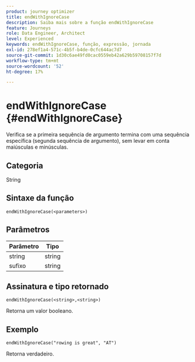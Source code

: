 ```yaml
---
product: journey optimizer
title: endWithIgnoreCase
description: Saiba mais sobre a função endWithIgnoreCase
feature: Journeys
role: Data Engineer, Architect
level: Experienced
keywords: endWithIgnoreCase, função, expressão, jornada
exl-id: 278ef1a4-571c-4b5f-b4de-0cfc644ac7d7
source-git-commit: 1d30c6ae49fd0cac0559eb42a629b59708157f7d
workflow-type: tm+mt
source-wordcount: '52'
ht-degree: 17%

---
```


# endWithIgnoreCase {#endWithIgnoreCase}

Verifica se a primeira sequência de argumento termina com uma sequência específica (segunda sequência de argumento), sem levar em conta maiúsculas e minúsculas.

## Categoria

String

## Sintaxe da função

`endWithIgnoreCase(<parameters>)`

## Parâmetros

| Parâmetro | Tipo |
|-----------|------------------|
| string | string |
| sufixo | string |

## Assinatura e tipo retornado

`endWithIgnoreCase(<string>,<string>)`

Retorna um valor booleano.

## Exemplo

`endWithIgnoreCase("rowing is great", "AT")`

Retorna verdadeiro.
